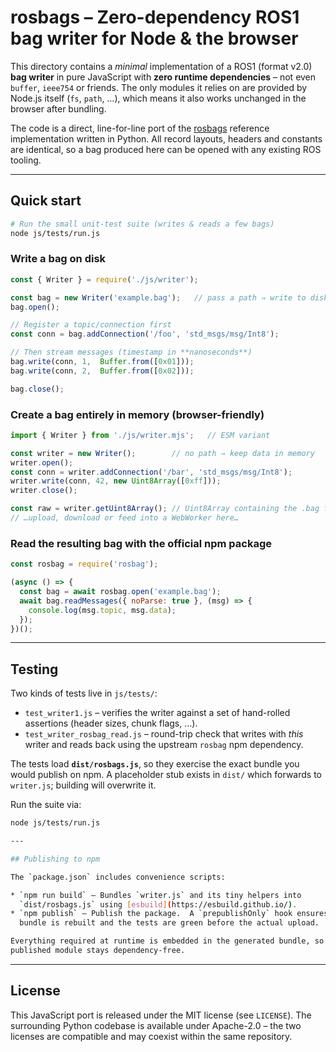 # rosbags – Zero-dependency ROS1 bag writer for Node & the browser

This directory contains a *minimal* implementation of a ROS1 (format v2.0)
**bag writer** in pure JavaScript with **zero runtime dependencies** – not even
`buffer`, `ieee754` or friends.  The only modules it relies on are provided by
Node.js itself (`fs`, `path`, …), which means it also works unchanged in the
browser after bundling.

The code is a direct, line-for-line port of the
[rosbags](https://gitlab.com/ternaris/rosbags) reference implementation written
in Python.  All record layouts, headers and constants are identical, so a bag
produced here can be opened with any existing ROS tooling.

---

## Quick start

```bash
# Run the small unit-test suite (writes & reads a few bags)
node js/tests/run.js
```

### Write a bag on disk

```js
const { Writer } = require('./js/writer');

const bag = new Writer('example.bag');   // pass a path ⇒ write to disk
bag.open();

// Register a topic/connection first
const conn = bag.addConnection('/foo', 'std_msgs/msg/Int8');

// Then stream messages (timestamp in **nanoseconds**)
bag.write(conn, 1,  Buffer.from([0x01]));
bag.write(conn, 2,  Buffer.from([0x02]));

bag.close();
```

### Create a bag entirely in memory (browser-friendly)

```js
import { Writer } from './js/writer.mjs';   // ESM variant

const writer = new Writer();        // no path ⇒ keep data in memory
writer.open();
const conn = writer.addConnection('/bar', 'std_msgs/msg/Int8');
writer.write(conn, 42, new Uint8Array([0xff]));
writer.close();

const raw = writer.getUint8Array(); // Uint8Array containing the .bag file
// …upload, download or feed into a WebWorker here…
```

### Read the resulting bag with the official npm package

```js
const rosbag = require('rosbag');

(async () => {
  const bag = await rosbag.open('example.bag');
  await bag.readMessages({ noParse: true }, (msg) => {
    console.log(msg.topic, msg.data);
  });
})();
```

---

## Testing

Two kinds of tests live in `js/tests/`:

* `test_writer1.js` – verifies the writer against a set of hand-rolled
  assertions (header sizes, chunk flags, …).
* `test_writer_rosbag_read.js` – round-trip check that writes with *this*
  writer and reads back using the upstream `rosbag` npm dependency.

The tests load **`dist/rosbags.js`**, so they exercise the exact bundle you
would publish on npm.  A placeholder stub exists in `dist/` which forwards to
`writer.js`; building will overwrite it.

Run the suite via:

```bash
node js/tests/run.js

---

## Publishing to npm

The `package.json` includes convenience scripts:

* `npm run build` – Bundles `writer.js` and its tiny helpers into
  `dist/rosbags.js` using [esbuild](https://esbuild.github.io/).
* `npm publish` – Publish the package.  A `prepublishOnly` hook ensures the
  bundle is rebuilt and the tests are green before the actual upload.

Everything required at runtime is embedded in the generated bundle, so the
published module stays dependency-free.
```

---

## License

This JavaScript port is released under the MIT license (see `LICENSE`).  The
surrounding Python codebase is available under Apache-2.0 – the two licenses
are compatible and may coexist within the same repository.
